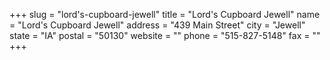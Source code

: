 +++
slug = "lord's-cupboard-jewell"
title = "Lord's Cupboard Jewell"
name = "Lord's Cupboard Jewell"
address = "439 Main Street"
city = "Jewell"
state = "IA"
postal = "50130"
website = ""
phone = "515-827-5148"
fax = ""
+++
